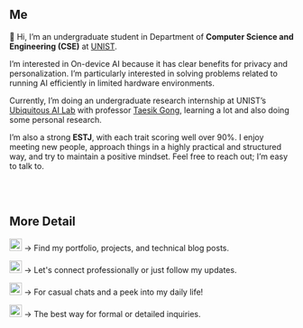 
## Me

👋 Hi, I’m an undergraduate student in Department of **Computer Science and Engineering (CSE)** at [UNIST](https://www.unist.ac.kr/).  

I’m interested in On-device AI because it has clear benefits for privacy and personalization.
I’m particularly interested in solving problems related to running AI efficiently in limited hardware environments.  

Currently, I’m doing an undergraduate research internship at UNIST’s <a href="https://sites.google.com/view/uailab/home/">Ubiquitous AI Lab</a> with professor <a href="https://taesikgong.com/">Taesik Gong</a>, learning a lot and also doing some personal research.  

I’m also a strong **ESTJ**, with each trait scoring well over 90%. I enjoy meeting new people, approach things in a highly practical and structured way, and try to maintain a positive mindset. Feel free to reach out; I’m easy to talk to.  

<br><br>

## More Detail
<!-- <a href="https://github.com/hoonably"><img src="https://img.shields.io/badge/-Github-181717?style=flat&logo=GitHub&logoColor=white&" style="height: 25px; display: inline-block;"></a> -->
<a href="https://hoonably.github.io/"><img src="https://img.shields.io/badge/Website-143055?style=flat&logo=apachespark&logoColor=white&" style="height: 22px; display: inline-block;"></a>
→ Find my portfolio, projects, and technical blog posts.

<a href="https://www.linkedin.com/in/hoonably"><img src="https://img.shields.io/badge/LinkedIn-0A66C2?style=flat&logo=lerna&logoColor=white&" style="height: 22px; display: inline-block;"></a>
→ Let's connect professionally or just follow my updates.

<a href="https://www.instagram.com/hoonably"><img src="https://img.shields.io/badge/Instagram-E4405F?style=flat&logo=instagram&logoColor=white&" style="height: 22px; display: inline-block;"></a>
→ For casual chats and a peek into my daily life!

<a href="mailto:hoonably@unist.ac.kr"><img src="https://img.shields.io/badge/Email-D14836?style=flat&logo=gmail&logoColor=white" style="height: 22px; display: inline-block;"></a>
→ The best way for formal or detailed inquiries.

<br><br>

<!--
## EXPERIENCE

<img src="/images/UAI_logo2.png" width="150" alt="UAI Logo"/>

**[UAI Lab](https://sites.google.com/view/uailab/home?authuser=0)** – <i>Ulsan, Republic of Korea</i>  
Undergraduate Research Intern, Republic of Korea  
Supervisor: Prof. Taesik Gong  
2025.01 – Present  
- Research on On-Device AI, Human-Centered AI, Adaptive & Personalized AI
- Presented and discussed recent papers on cutting-edge AI research
- Authored and submitted a paper to a top-tier CS conference


<br>

<img src="/images/Topmath.png" width="150" alt="Topmath Logo"/>

**Topmath** – <i>Incheon, Republic of Korea</i>  
Math Instructor  
2021.07 – 2024.07
- Served as a full-time instructor for multiple classes of students aged 14-19
- Taught 30+ students over 3 years with personalized, level-based instruction
- Planned lessons and monitored progress to support measurable academic growth

<br><br>

## EDUCATION

<img src="/images/UNIST_logo.png" width="150" alt="UNIST Logo"/>

**[UNIST](https://www.unist.ac.kr/)** – <i>Ulsan, Republic of Korea</i>  
B.S. in Computer Science and Engineering (CSE)  
2020.03 – Present  
- Academic Excellence Award - GPA 4.0+/4.3 (Fall 2024, Spring 2025)
- Clubs: EarthCops (Soccer), Unplugged (Band)

<br><br>

## PUBLICATIONS
“Topic : Efficient AI Agent”  
Mingyu Kim, Jeonghoon Park, Hojun Lee, Taesik Gong  
Under review at a top-tier conference  

<br><br>

## PROJECTS

**Pintos Project** <i style="float: right; color: #828282;">2025.03 – 2025.06</i>  
Implemented core OS components based on Stanford’s Pintos project: thread scheduling, system
calls, user programs, virtual memory, and extensible file system with indexed allocation  
Completed as a two-person team project for an operating systems course  
<a href="https://web.stanford.edu/class/cs140/projects/pintos/pintos.html">Manual</a> / <a href="https://github.com/hoonably/pintos">Github Repo</a>

<br>

**Traveling Salesman Problem (TSP) Solver** <i style="float: right; color: #828282;">2025.05 – 2025.06</i>  
Designed and implemented classical TSP algorithms (Held-Karp, MST, Greedy) and a novel
MCMF-based heuristic  
Evaluated solution quality and runtime on diverse datasets  
<a href="https://hoonably.github.io/traveling-salesman">PDF</a> / <a href="https://github.com/hoonably/traveling-salesman">Github Repo</a>

<br>

**Sorting Algorithm Analysis** <i style="float: right; color: #828282;">2025.04 – 2025.04</i>  
Implemented and benchmarked 12 sorting algorithms under various input conditions  
Analyzed performance, stability, and memory usage  
<a href="https://hoonably.github.io/sorting-project/">PDF</a> / <a href="https://github.com/hoonably/Sorting-Project">Github Repo</a>

<br>

**TinyLLM - UAI Lab**  <i style="float: right; color: #828282;">2025.01 – 2025.02</i>  
Explored LLM architectures optimized for resource-constrained environments  
Analyzed accuracy and inference time on evaluation sets  
<a href="https://foil-plant-837.notion.site/tinyllm">Notion</a> / <a href="https://github.com/hoonably/TinyLLM">Github Repo</a>  

<br><br>

## TEACHING
**Teaching Assistant (TA)**  
- Project-Based Learning (PBL), Gyeongnam AI Novatus Academia (6th), 2025.06 - 2025.09
- AI Theory Education, Ulsan AI Novatus Academia (8th), 2025.07
- Theory Education, LG Electronics Living DX Course, 2025.07
- AI Theory Education, Gyeongnam AI Novatus Academia (6th), 2025.05
- Project-Based Learning (PBL), LG Electronics Living DX Course, 2025.02 - 2025.03
- AI Theory Education, LG Electronics Living DX Course, 2025.01

<br><br>

## PROBLEM SOLVING
**Baekjoon Online Judge**  
Best Ranking: #576 (Top 0.38%)  
Longest Streak: 366 Days (2023.12 - 2024.12)  
Total Solved: 1000+ Problems  
Primary Language: C++  
<a href="https://solved.ac/hoonably" target="_blank">solved.ac profile</a> /
<a href="https://github.com/hoonably/PS" target="_blank">PS codes repo</a> /
<a href="https://github.com/hoonably/algorithm" target="_blank">Algorithm repo</a>

<a href="https://solved.ac/hoonably" style="margin-right: 10px;" target="_blank">
  <img src="http://mazassumnida.wtf/api/v2/generate_badge?boj=hoonably" alt="Solved.ac 프로필" style="display: inline-block;">
</a>
<a href="https://solved.ac/hoonably" target="_blank">
  <img src="http://mazandi.herokuapp.com/api?handle=hoonably&theme=dark" alt="mazandi profile" style="display: inline-block;">
</a> 

<br>

**Contest**  
<a href="https://icpckorea.org/2024-seoul/preliminary">ICPC 2024 Seoul Preliminary Contest</a> - 201st  
<a href="https://github.com/user-attachments/assets/97edb7e4-69f2-4c7d-bcd8-40ac526ae9a1">UDPC 2025 Senior Division</a> - 11th  

<br><br> -->
